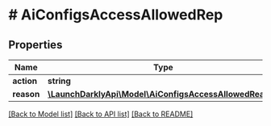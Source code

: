 # # AiConfigsAccessAllowedRep

## Properties

Name | Type | Description | Notes
------------ | ------------- | ------------- | -------------
**action** | **string** |  |
**reason** | [**\LaunchDarklyApi\Model\AiConfigsAccessAllowedReason**](AiConfigsAccessAllowedReason.md) |  |

[[Back to Model list]](../../README.md#models) [[Back to API list]](../../README.md#endpoints) [[Back to README]](../../README.md)
